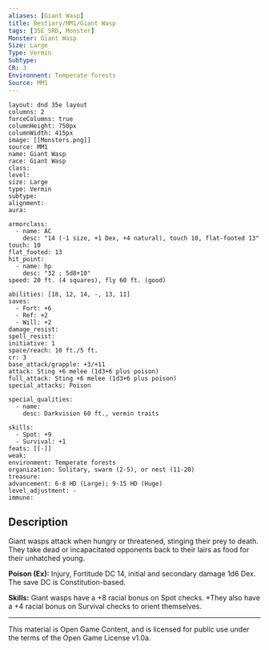 ```yaml
---
aliases: [Giant Wasp]
title: Bestiary/MM1/Giant Wasp
tags: [35E_SRD, Monster]
Monster: Giant Wasp
Size: Large
Type: Vermin
Subtype: 
CR: 3
Environnent: Temperate forests
Source: MM1
---
```


```statblock
layout: dnd 35e layout
columns: 2
forceColumns: true
columnHeight: 750px
columnWidth: 415px
image: [[Monsters.png]]
source: MM1
name: Giant Wasp
race: Giant Wasp
class: 
level: 
size: Large
type: Vermin
subtype: 
alignment: 
aura: 

armorclass:
  - name: AC
    desc: "14 (-1 size, +1 Dex, +4 natural), touch 10, flat-footed 13"
touch: 10
flat_footed: 13
hit_point:
  - name: hp
    desc: "32 ; 5d8+10"
speed: 20 ft. (4 squares), fly 60 ft. (good)

abilities: [18, 12, 14, -, 13, 11]
saves:
  - Fort: +6
  - Ref: +2
  - Will: +2
damage_resist: 
spell_resist: 
initiative: 1
space/reach: 10 ft./5 ft.
cr: 3
base_attack/grapple: +3/+11
attack: Sting +6 melee (1d3+6 plus poison)
full_attack: Sting +6 melee (1d3+6 plus poison)
special_attacks: Poison

special_qualities:
  - name: 
    desc: Darkvision 60 ft., vermin traits

skills:
  - Spot: +9
  - Survival: +1
feats: [[-]]
weak: 
environment: Temperate forests
organization: Solitary, swarm (2-5), or nest (11-20)
treasure: 
advancement: 6-8 HD (Large); 9-15 HD (Huge)
level_adjustment: -
immune: 
```

## Description

<p>Giant wasps attack when hungry or threatened, stinging their prey to death. They take dead or incapacitated opponents back to their lairs as food for their unhatched young.</p>
<p>
            <b>Poison (Ex):</b> Injury, Fortitude DC 14, initial and secondary damage 1d6 Dex. The save DC is Constitution-based.</p>
<p>
            <b>Skills:</b> Giant wasps have a +8 racial bonus on Spot checks. *They also have a +4 racial bonus on Survival checks to orient themselves.</p>

---

This material is Open Game Content, and is licensed for public use under
the terms of the Open Game License v1.0a.
